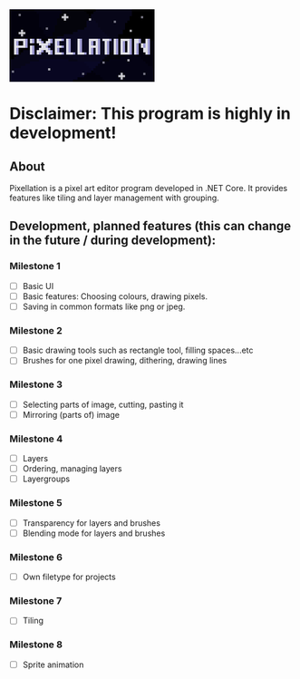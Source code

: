 <img align="center" src="logo-big.png" alt="pixellation logo">

# Disclaimer: This program is highly in development!

## About

Pixellation is a pixel art editor program developed in .NET Core. It provides features like tiling and layer management with grouping.

## Development, planned features (this can change in the future / during development):

### Milestone 1
- [ ] Basic UI
- [ ] Basic features: Choosing colours, drawing pixels.
- [ ] Saving in common formats like png or jpeg.

### Milestone 2
- [ ] Basic drawing tools such as rectangle tool, filling spaces...etc
- [ ] Brushes for one pixel drawing, dithering, drawing lines

### Milestone 3
- [ ] Selecting parts of image, cutting, pasting it
- [ ] Mirroring (parts of) image

### Milestone 4
- [ ] Layers
- [ ] Ordering, managing layers
- [ ] Layergroups

### Milestone 5
- [ ] Transparency for layers and brushes
- [ ] Blending mode for layers and brushes

### Milestone 6
- [ ] Own filetype for projects

### Milestone 7
- [ ] Tiling

### Milestone 8
- [ ] Sprite animation
